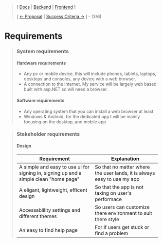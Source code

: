 ﻿> [ [Docs](https://github.com/WolfDen133/NEA-Docs/) | [Backend](https://github.com/WolfDen133/NEA-Backend) | [Frontend](https://github.com/WolfDen133/NEA-Frontend) ]
>
> [ [<- Proposal](Proposal.md)  |  [Success Criteria ->](Success%20Critetia.md) ] - (3/6)

# Requirements 

> ### System requirements
>
> #### Hardware requirements
> - Any pc or mobile device, this will include phones, tablets, laptops, desktops and consoles, any device with a web browser.
> - A connection to the internet. My service will be largely web based built with asp.NET so will need a browser.
> 
> #### Software requirements
> - Any operating system that you can install a web browser at least
> - Windows & Android, for the dedicated app I will be mainly focusing on the desktop, and mobile app

> ### Stakeholder requirements
> 
> #### Design
> | Requirement                                                                           | Explanation
> --- | ---
> | A simple and easy to use ui for signing in, signing up and a simple clean "home page" | So that no matter where the user lands, it is always easy to use my app  
> | A eligant, lightweight, efficent design                                               | So that the app is not taxing on user's performace                       
> | Accessablility settings and different themes                                          | So users can customize there environment to suit there style             
> | An easy to find help page                                                             | For if users get stuck or find a problem                                 
> 